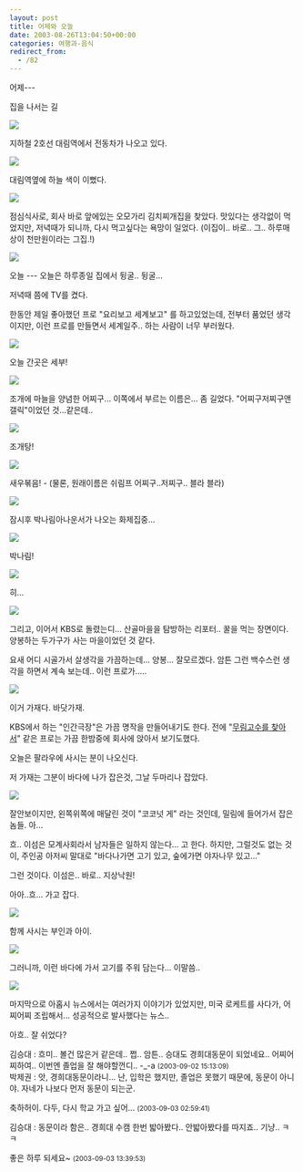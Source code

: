 ```yaml
---
layout: post
title: 어제와 오늘
date: 2003-08-26T13:04:50+00:00
categories: 여행과-음식
redirect_from:
  - /82
---
```


어제---

집을 나서는 길

<a href="/logs/archives/DSC01459.jpg" target=pic><img src="http://jinto.pe.kr/logs/archives/DSC01459.jpg" /></a>

지하철 2호선 대림역에서 전동차가 나오고 있다.

<a href="/logs/archives/DSC01460.jpg" target=pic><img src="http://jinto.pe.kr/logs/archives/DSC01460.jpg" /></a>

대림역옆에 하늘 색이 이뻤다.

<a href="/logs/archives/DSC01461.jpg" target=pic><img src="http://jinto.pe.kr/logs/archives/DSC01461.jpg" /></a>

점심식사로, 회사 바로 앞에있는 오모가리 김치찌개집을 찾았다. 맛있다는 생각없이 먹었지만, 저녁때가 되니까, 다시 먹고싶다는 욕망이 일었다. (이집이.. 바로.. 그.. 하루매상이 천만원이라는 그집.!)

<a href="/logs/archives/DSC01466.jpg" target=pic><img src="http://jinto.pe.kr/logs/archives/DSC01466.jpg" /></a>

오늘 --- 오늘은 하루종일 집에서 뒹굴.. 뒹굴...

저녁때 쯤에 TV를 켰다.

한동안 제일 좋아했던 프로 "요리보고 세계보고" 를 하고있었는데, 전부터 품었던 생각이지만, 이런 프로를 만들면서 세계일주.. 하는 사람이 너무 부러웠다.

<a href="/logs/archives/DSC01468.jpg" target=pic><img src="http://jinto.pe.kr/logs/archives/DSC01468.jpg" /></a>

오늘 간곳은 세부!

<a href="/logs/archives/DSC01479.jpg" target=pic><img src="http://jinto.pe.kr/logs/archives/DSC01479.jpg" /></a>

조개에 마늘을 양념한 어찌구... 이쪽에서 부르는 이름은... 좀 길었다. "어찌구저찌구앤갤릭"이었던 것...같은데..

<a href="/logs/archives/DSC01481.jpg" target=pic><img src="http://jinto.pe.kr/logs/archives/DSC01481.jpg" /></a>

조개탕!

<a href="/logs/archives/DSC01487.jpg" target=pic><img src="http://jinto.pe.kr/logs/archives/DSC01487.jpg" /></a>

새우볶음! - (물론, 원래이름은 쉬림프 어찌구..저찌구.. 블라 블라)

<a href="/logs/archives/DSC01492.jpg" target=pic><img src="http://jinto.pe.kr/logs/archives/DSC01492.jpg" /></a>

잠시후 박나림아나운서가 나오는 화제집중...

<a href="/logs/archives/DSC01501.jpg" target=pic><img src="http://jinto.pe.kr/logs/archives/DSC01501.jpg" /></a>

박나림!

<a href="/logs/archives/DSC01507.jpg" target=pic><img src="http://jinto.pe.kr/logs/archives/DSC01507.jpg" /></a>

히...

<a href="/logs/archives/DSC01511.jpg" target=pic><img src="http://jinto.pe.kr/logs/archives/DSC01511.jpg" /></a>

그리고, 이어서 KBS로 돌렸는디... 산골마을을 탐방하는 리포터.. 꿀을 먹는 장면이다. 양봉하는 두가구가 사는 마을이었던 것 같다.

요새 어디 시골가서 살생각을 가끔하는데... 양봉... 잘모르겠다. 암튼 그런 백수스런 생각을 하면서 계속 보는데.. 이런 프로가.....

<a href="/logs/archives/DSC01513.jpg" target=pic><img src="http://jinto.pe.kr/logs/archives/DSC01513.jpg" /></a>

이거 가재다. 바닷가재.

KBS에서 하는 "인간극장"은 가끔 명작을 만들어내기도 한다. 전에 "<a href="http://www.sunkwanmoo.com/image/sun002.wmv">무림고수를 찾아서</a>" 같은 프로는 가끔 한밤중에 회사에 앉아서 보기도했다.

오늘은 팔라우에 사시는 분이 나오신다.

저 가재는 그분이 바다에 나가 잡은것, 그날 두마리나 잡았다.

<a href="/logs/archives/DSC01514.jpg" target=pic><img src="http://jinto.pe.kr/logs/archives/DSC01514.jpg" /></a>

잘안보이지만, 왼쪽위쪽에 매달린 것이 "코코넛 게" 라는 것인데, 밀림에 들어가서 잡은 놈들. 아...

흐.. 이섬은 모계사회라서 남자들은 일하지 않는다... 고 한다. 하지만, 그럴것도 없는 것이, 주인공 아저씨 말대로 "바다나가면 고기 있고, 숲에가면 야자나무 있고..."

그런 것이다. 이섬은.. 바로.. 지상낙원!

아아..흐... 가고 잡다.

<a href="/logs/archives/DSC01515.jpg" target=pic><img src="http://jinto.pe.kr/logs/archives/DSC01515.jpg" /></a>

함께 사시는 부인과 아이.

<a href="/logs/archives/DSC01516.jpg" target=pic><img src="http://jinto.pe.kr/logs/archives/DSC01516.jpg" /></a>

그러니까, 이런 바다에 가서 고기를 주워 담는다... 이말씀..

<a href="/logs/archives/DSC01517.jpg" target=pic><img src="http://jinto.pe.kr/logs/archives/DSC01517.jpg" /></a>

마지막으로 아홉시 뉴스에서는 여러가지 이야기가 있었지만, 미국 로케트를 사다가, 어찌어찌 조립해서... 성공적으로 발사했다는 뉴스..

아흐.. 잘 쉬었다?
<div id=comments>
<div class=comment>
<!--- cmt:181 --->
<!--- mail: --->
<!--- parent:0 --->
김승대 : 
흐미.. 볼건 많은거 같은데.. 쩝.. 암튼.. 승대도 경희대동문이 되었네요.. 어찌어찌하여.. 이번엔 졸업을 잘 해야할껀디.. -_-a
 <small>(2003-09-02 15:13:09)</small>
</div>
<div class=comment>
<!--- cmt:182 --->
<!--- mail: --->
<!--- parent:0 --->
박제권 : 
앗, 경희대동문이라니...
난, 입학은 했지만, 졸업은 못했기 때문에, 동문이 아니야. 자네가 나보다 먼저 동문이 되는군.

축하허이. 
다두, 다시 학교 가고 싶어...
 <small>(2003-09-03 02:59:41)</small>
</div>
<div class=comment>
<!--- cmt:183 --->
<!--- mail: --->
<!--- parent:0 --->
김승대 : 
동문이라 함은.. 경희대 수캠 한번 밟아봤다.. 안밟아봤다를 따지죠.. 기냥.. ㅋㅋ

좋은 하루 되세요~
 <small>(2003-09-03 13:39:53)</small>
</div>
</div>

